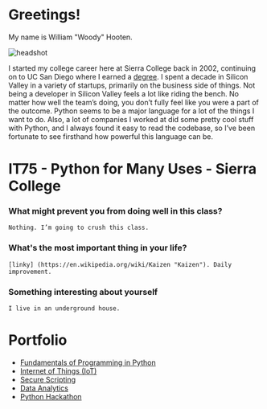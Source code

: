 # Greetings!

My name is William "Woody" Hooten.

![headshot](https://i.imgur.com/MaRaAhW.png) 

I started my college career here at Sierra College back in 2002, continuing on to UC San Diego where I earned a [degree](https://i.imgur.com/v5i7GDu.jpg "BS in Cognitive Science, specializing in Human Computer Interaction"). I spent a decade in Silicon Valley in a variety of startups, primarily on the business side of things. Not being a developer in Silicon Valley feels a lot like riding the bench. No matter how well the team’s doing, you don’t fully feel like you were a part of the outcome. Python seems to be a major language for a lot of the things I want to do. Also, a lot of companies I worked at did some pretty cool stuff with Python, and I always found it easy to read the codebase, so I’ve been fortunate to see firsthand how powerful this language can be.

# IT75 - Python for Many Uses - Sierra College

### What might prevent you from doing well in this class?
	Nothing. I’m going to crush this class.

### What's the most important thing in your life?
	[linky] (https://en.wikipedia.org/wiki/Kaizen "Kaizen"). Daily improvement.

### Something interesting about yourself
	I live in an underground house.


# Portfolio

- [Fundamentals of Programming in Python](Fundamentals_of_Programming_in_Python.md)
- [Internet of Things (IoT)](Fundamentals_of_Programming_in_Python.md)
- [Secure Scripting](Fundamentals_of_Programming_in_Python.md)
- [Data Analytics](Fundamentals_of_Programming_in_Python.md)
- [Python Hackathon](Fundamentals_of_Programming_in_Python.md)
